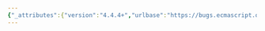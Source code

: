 ```yaml
---
{"_attributes":{"version":"4.4.4+","urlbase":"https://bugs.ecmascript.org/","maintainer":"dherman@mozilla.com"},"bug":{"bug_id":2799,"creation_ts":"2014-05-03 10:03:00 -0700","short_desc":"11.8.6.1: typos","delta_ts":"2014-07-26 00:34:58 -0700","product":"Draft for 6th Edition","component":"editorial issue","version":"Rev 25: May 22, 2014 Draft","rep_platform":"All","op_sys":"All","bug_status":"RESOLVED","resolution":"FIXED","priority":"Normal","bug_severity":"normal","everconfirmed":true,"reporter":{"uid":"jmdyck","name":"Michael Dyck"},"assigned_to":{"uid":"allen","name":"Allen Wirfs-Brock"},"long_desc":[{"commentid":8099,"comment_count":0,"who":{"uid":"jmdyck","name":"Michael Dyck"},"bug_when":"2014-05-03 10:03:34 -0700","thetext":"In 11.8.6.1 \"Static Semantics: TV's and TRV's\":\n\n11.8.6.1 / ul 1 / item 38:\nThe TRV of\n  Hex4Digits : HexDigit HexDigit HexDigit HexDigit\nis the sequence consisting of the TRV of the first /HexDigit/\nfollowed by the TRV of the second /HexDigit/\nfollowed by TRV of the third /HexDigit/\nfollowed by the TRV of the fourth /Hex4Digits/.\n\n    s|by TRV|by the TRV|\n\n    s|Hex4Digits|HexDigit|"},{"commentid":8231,"comment_count":1,"who":{"uid":"allen","name":"Allen Wirfs-Brock"},"bug_when":"2014-05-08 16:41:40 -0700","thetext":"fixed in rev25 editor's draft"},{"commentid":8682,"comment_count":2,"who":{"uid":"jmdyck","name":"Michael Dyck"},"bug_when":"2014-05-29 15:45:34 -0700","thetext":"Not quite fixed in rev25.\n\nYou changed the final\n    Hex4Digits\nto:\n    HexDigits\nbut you need to change it to just:\n    HexDigit"},{"commentid":9086,"comment_count":3,"who":{"uid":"allen","name":"Allen Wirfs-Brock"},"bug_when":"2014-06-23 16:59:48 -0700","thetext":"fixed in rev26 editor's draft"},{"commentid":9268,"comment_count":4,"who":{"uid":"allen","name":"Allen Wirfs-Brock"},"bug_when":"2014-07-18 14:20:43 -0700","thetext":"in rev26"},{"commentid":9573,"comment_count":5,"who":{"uid":"jmdyck","name":"Michael Dyck"},"bug_when":"2014-07-26 00:34:58 -0700","thetext":"confirmed fixed"}]}}
---
```

